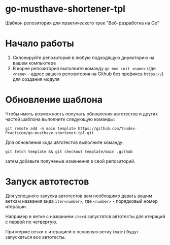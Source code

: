 
# go-musthave-shortener-tpl

Шаблон репозитория для практического трек "Веб-разработка на Go"

# Начало работы

1. Склонируйте репозиторий в любую подходящую директорию на вашем компьютере
2. В корне репозитория выполните команду `go mod init <name>` (где `<name>` - адрес вашего репозитория на Github без
   префикса `https://`) для создания модуля

# Обновление шаблона

Чтобы иметь возможность получать обновления автотестов и других частей шаблона выполните следующую команды:

```
git remote add -m main template https://github.com/Yandex-Practicum/go-musthave-shortener-tpl.git
```

Для обновления кода автотестов выполните команду:

```
git fetch template && git checkout template/main .github
```

затем добавьте полученые изменения в свой репозиторий.

# Запуск автотестов

Для успешного запуска автотестов вам необходимо давать вашим веткам названия вида `iter<number>`, где `<number>` -
порядковый номер итерации.

Например в ветке с названием `iter4` запустятся автотесты для итераций с первой по четвертую.

При мерже ветки с итерацией в основную ветку (`main`) будут запускаться все автотесты.
